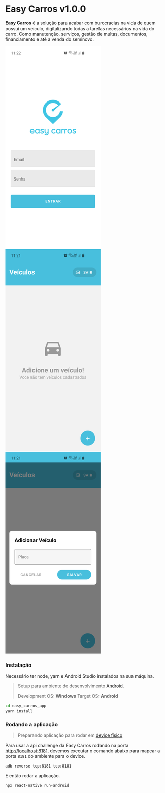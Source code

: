 # Easy Carros v1.0.0


**Easy Carros** é a solução para acabar com burocracias na vida de quem possui um veículo, digitalizando todas a tarefas necessários na vida do carro. Como manutenção, serviços,  gestão de multas, documentos, financiamento e até a venda do seminovo.

![Tela de login](_screens/screen.png)
![Lista Vazia](_screens/screen4.png)
![Adicionar Veículo](_screens/screen3.png)
### Instalação

Necessário ter node, yarn e Android Studio instalados na sua máquina.

> Setup para ambiente de desenvolvimento [Android](https://reactnative.dev/docs/environment-setup).
> 
> Development OS: **Windows** 
> Target OS: **Android**

```bash
cd easy_carros_app
yarn install
```


### Rodando a aplicação

> Preparando aplicação para rodar em [device físico](https://reactnative.dev/docs/running-on-device)

Para usar a api challenge da Easy Carros rodando na porta [http://localhost:8181](localhost:8181), devemos executar o comando abaixo para mapear a porta `8181` do ambiente para o device.

    adb reverse tcp:8181 tcp:8181

E então rodar a aplicação.

```bash
npx react-native run-android
```
